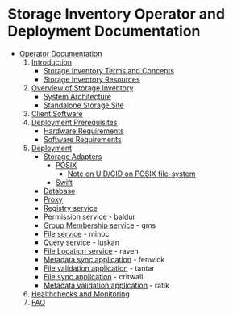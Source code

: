 # Storage Inventory Operator and Deployment Documentation

- [Operator Documentation](ops/README.md)
	1. [Introduction](ops/README.md#introduction)
    	* [Storage Inventory Terms and Concepts](ops/README.md#storage-inventory-terms-and-concepts)
    	* [Storage Inventory Resources](ops/README.md#storage-inventory-resources)
	1. [Overview of Storage Inventory](ops/README.md#overview-of-storage-inventory)
    	* [System Architecture](ops/README.md#system-architecture)
    	* [Standalone Storage Site](ops/README.md#standalone-storage-site)
	1. [Client Software](ops/README.md#client-software)
	1. [Deployment Prerequisites](ops/README.md#deployment-prerequisites)
    	* [Hardware Requirements](ops/README.md#hardware-requirements)
    	* [Software Requirements](ops/README.md#software-requirements)
	1. [Deployment](ops/README.md#deployment)
		* [Storage Adapters](ops/README.md#configuration-storage-adapter)
			* [POSIX](ops/README.md#POSIX)
				* [Note on UID/GID on POSIX file-system](ops/README.md#note-on-uid)
			* [Swift](ops/README.md#Swift)
		* [Database](ops/README.md#configuration-database)
		* [Proxy](ops/README.md#configuration-proxy)
		* [Registry service](ops/README.md#configuration-registry)
		* [Permission service](ops/README.md#configuration-baldur) - baldur
		* [Group Membership service](ops/README.md#configuration-gms) - gms
		* [File service](ops/README.md#configuration-minoc) - minoc
		* [Query service](ops/README.md#configuration-luskan) - luskan
		* [File Location service](ops/README.md#configuration-raven) - raven
		* [Metadata sync application](ops/README.md#configuration-fenwick) - fenwick
		* [File validation application](ops/REAME.md#configuarion-tantar) - tantar
		* [File sync application](ops/README.md#configuration-critwall) - critwall
		* [Metadata validation application](ops/README.md#configuration-ratik) - ratik
	1. [Healthchecks and Monitoring](ops/README.md#healthchecks-and-monitoring)    
	1. [FAQ](ops/README.md#faq)
<!-- - [Example Storage Site Deployment](example_storage_site_deployment/README.md) -->
